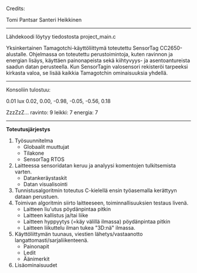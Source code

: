 Credits:

Tomi Pantsar
Santeri Heikkinen

---------------------------------------------------------

Lähdekoodi löytyy tiedostosta project_main.c

Yksinkertainen Tamagotchi-käyttöliittymä toteutettu SensorTag CC2650-alustalle. Ohjelmassa on toteutettu perustoimintoja, kuten ravinnon ja energian lisäys, käyttäen painonapeista sekä kiihtyvyys- ja asentoantureista saadun datan perusteella. Kun SensorTagin valosensori rekisteröi tarpeeksi kirkasta valoa, se lisää kaikkia Tamagotchin ominaisuuksia yhdellä.

---------------------------------------------------------

Konsoliin tulostuu:

0.01 lux
0.02, 0.00, -0.98, -0.05, -0.56, 0.18

ZzzZzZ...
ravinto: 9
leikki: 7
energia: 7

---------------------------------------------------------

**Toteutusjärjestys**

1. Työsuunnitelma
    - Globaalit muuttujat
    - Tilakone
    - SensorTag RTOS
2. Laitteessa sensoridatan keruu ja analyysi komentojen tulkitsemista varten.
    - Datankeräystaskit
    - Datan visualisointi
3. Tunnistusalgoritmin toteutus C-kielellä ensin työasemalla kerättyyn dataan perustuen.
4. Toimivan algoritmin siirto laitteeseen, toiminnallisuuksien testaus livenä.
    - Laitteen liu'utus pöydänpintaa pitkin
    - Laitteen kallistus ja/tai liike
    - Laitteen hyppyytys (=käy välillä ilmassa) pöydänpintaa pitkin
    - Laitteen liikuttelu ilman tukea "3D:nä" ilmassa.
5. Käyttöliittymän tuunaus, viestien lähetys/vastaanotto langattomasti/sarjaliikenteenä.
    - Painonapit
    - Ledit
    - Äänimerkit
6. Lisäominaisuudet
